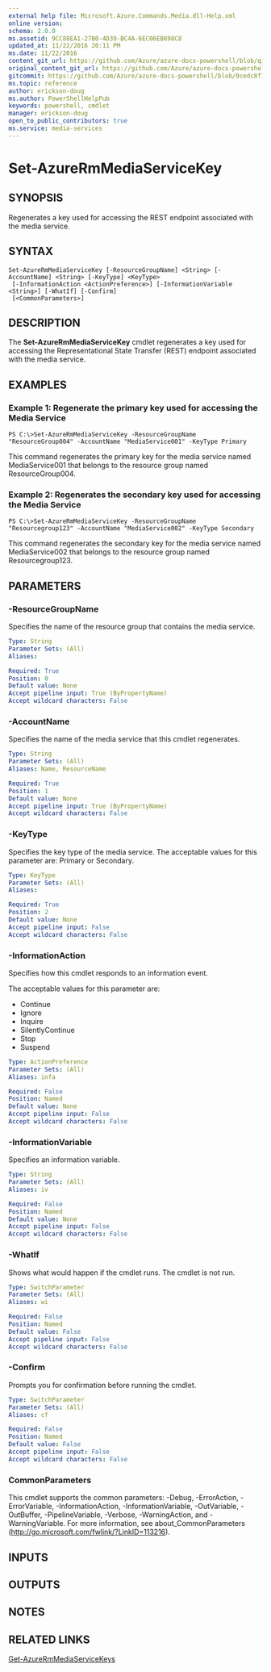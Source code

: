 ```yaml
---
external help file: Microsoft.Azure.Commands.Media.dll-Help.xml
online version:
schema: 2.0.0
ms.assetid: 9CC88EA1-27B0-4D39-BC4A-6EC06EB898C8
updated_at: 11/22/2016 20:11 PM
ms.date: 11/22/2016
content_git_url: https://github.com/Azure/azure-docs-powershell/blob/qinezh-conceptual/azureps-cmdlets-docs/ResourceManager/AzureRM.Media/v0.2.0/Set-AzureRmMediaServiceKey.md
original_content_git_url: https://github.com/Azure/azure-docs-powershell/blob/qinezh-conceptual/azureps-cmdlets-docs/ResourceManager/AzureRM.Media/v0.2.0/Set-AzureRmMediaServiceKey.md
gitcommit: https://github.com/Azure/azure-docs-powershell/blob/0cedc8f73bc96cf5ac4c69144e17b3de601fd3cc
ms.topic: reference
author: erickson-doug
ms.author: PowerShellHelpPub
keywords: powershell, cmdlet
manager: erickson-doug
open_to_public_contributors: true
ms.service: media-services
---
```


# Set-AzureRmMediaServiceKey

## SYNOPSIS
Regenerates a key used for accessing the REST endpoint associated with the media service.

## SYNTAX

```
Set-AzureRmMediaServiceKey [-ResourceGroupName] <String> [-AccountName] <String> [-KeyType] <KeyType>
 [-InformationAction <ActionPreference>] [-InformationVariable <String>] [-WhatIf] [-Confirm]
 [<CommonParameters>]
```

## DESCRIPTION
The **Set-AzureRmMediaServiceKey** cmdlet regenerates a key used for accessing the Representational State Transfer (REST) endpoint associated with the media service.

## EXAMPLES

### Example 1: Regenerate the primary key used for accessing the Media Service
```
PS C:\>Set-AzureRmMediaServiceKey -ResourceGroupName "ResourceGroup004" -AccountName "MediaService001" -KeyType Primary
```

This command regenerates the primary key for the media service named MediaService001 that belongs to the resource group named ResourceGroup004.

### Example 2: Regenerates the secondary key used for accessing the Media Service
```
PS C:\>Set-AzureRmMediaServiceKey -ResourceGroupName "Resourcegroup123" -AccountName "MediaService002" -KeyType Secondary
```

This command regenerates the secondary key for the media service named MediaService002 that belongs to the resource group named Resourcegroup123.

## PARAMETERS

### -ResourceGroupName
Specifies the name of the resource group that contains the media service.

```yaml
Type: String
Parameter Sets: (All)
Aliases: 

Required: True
Position: 0
Default value: None
Accept pipeline input: True (ByPropertyName)
Accept wildcard characters: False
```

### -AccountName
Specifies the name of the media service that this cmdlet regenerates.

```yaml
Type: String
Parameter Sets: (All)
Aliases: Name, ResourceName

Required: True
Position: 1
Default value: None
Accept pipeline input: True (ByPropertyName)
Accept wildcard characters: False
```

### -KeyType
Specifies the key type of the media service.
The acceptable values for this parameter are: Primary or Secondary.

```yaml
Type: KeyType
Parameter Sets: (All)
Aliases: 

Required: True
Position: 2
Default value: None
Accept pipeline input: False
Accept wildcard characters: False
```

### -InformationAction
Specifies how this cmdlet responds to an information event.

The acceptable values for this parameter are:

- Continue
- Ignore
- Inquire
- SilentlyContinue
- Stop
- Suspend

```yaml
Type: ActionPreference
Parameter Sets: (All)
Aliases: infa

Required: False
Position: Named
Default value: None
Accept pipeline input: False
Accept wildcard characters: False
```

### -InformationVariable
Specifies an information variable.

```yaml
Type: String
Parameter Sets: (All)
Aliases: iv

Required: False
Position: Named
Default value: None
Accept pipeline input: False
Accept wildcard characters: False
```

### -WhatIf
Shows what would happen if the cmdlet runs.
The cmdlet is not run.

```yaml
Type: SwitchParameter
Parameter Sets: (All)
Aliases: wi

Required: False
Position: Named
Default value: False
Accept pipeline input: False
Accept wildcard characters: False
```

### -Confirm
Prompts you for confirmation before running the cmdlet.

```yaml
Type: SwitchParameter
Parameter Sets: (All)
Aliases: cf

Required: False
Position: Named
Default value: False
Accept pipeline input: False
Accept wildcard characters: False
```

### CommonParameters
This cmdlet supports the common parameters: -Debug, -ErrorAction, -ErrorVariable, -InformationAction, -InformationVariable, -OutVariable, -OutBuffer, -PipelineVariable, -Verbose, -WarningAction, and -WarningVariable. For more information, see about_CommonParameters (http://go.microsoft.com/fwlink/?LinkID=113216).

## INPUTS

## OUTPUTS

## NOTES

## RELATED LINKS

[Get-AzureRmMediaServiceKeys](./Get-AzureRmMediaServiceKeys.md)

